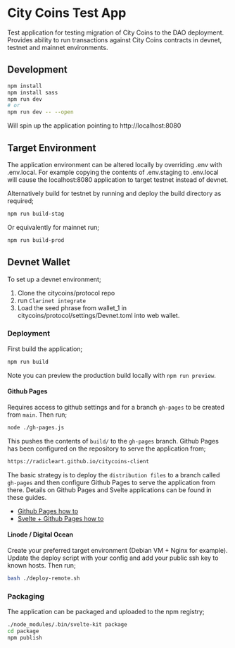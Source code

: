 # City Coins Test App

Test application for testing migration of City Coins to the DAO
deployment. Provides ability to run transactions against City Coins contracts
in devnet, testnet and mainnet environments.

## Development

```bash
npm install
npm install sass
npm run dev
# or
npm run dev -- --open
```

Will spin up the application pointing to http://localhost:8080

## Target Environment

The application environment can be altered locally by overriding .env with .env.local.
For example copying the contents of .env.staging to .env.local will cause the localhost:8080
application to target testnet instead of devnet.

Alternatively build for testnet by running and deploy the build directory as required;

```bash
npm run build-stag
```

Or equivalently for mainnet run;

```bash
npm run build-prod
```

## Devnet Wallet

To set up a devnet environment;

1. Clone the citycoins/protocol repo
2. run `Clarinet integrate`
3. Load the seed phrase from wallet_1 in citycoins/protocol/settings/Devnet.toml into web wallet.

### Deployment

First build the application;

```bash
npm run build
```

Note you can preview the production build locally with `npm run preview`.

#### Github Pages

Requires access to github settings and for a branch `gh-pages` to be created from `main`.
Then run;

```bash
node ./gh-pages.js
```

This pushes the contents of `build/` to the `gh-pages` branch. Github Pages
has been configured on the repository to serve the application from;

```bash
https://radicleart.github.io/citycoins-client
```

The basic strategy is to deploy the `distribution files` to a branch called `gh-pages` and then configure Github Pages to serve the application from there. Details on Github Pages and Svelte
applications can be found in these guides.

- [Github Pages how to](https://docs.github.com/en/pages)
- [Svelte + Github Pages how to](https://github.com/sveltejs/kit/tree/master/packages/adapter-static#spa-mode)

#### Linode / Digital Ocean

Create your preferred target environment (Debian VM + Nginx for example).
Update the deploy script with your config and add your public ssh key to known hosts.
Then run;

```bash
bash ./deploy-remote.sh
```

### Packaging

The application can be packaged and uploaded to the npm registry;

```bash
./node_modules/.bin/svelte-kit package
cd package
npm publish
```

